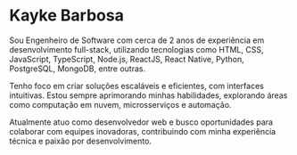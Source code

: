 # Kayke Barbosa

Sou Engenheiro de Software com cerca de 2 anos de experiência em desenvolvimento full-stack, utilizando tecnologias como HTML, CSS, JavaScript, TypeScript, Node.js, ReactJS, React Native, Python, PostgreSQL, MongoDB, entre outras.

Tenho foco em criar soluções escaláveis e eficientes, com interfaces intuitivas. Estou sempre aprimorando minhas habilidades, explorando áreas como computação em nuvem, microsserviços e automação.

Atualmente atuo como desenvolvedor web e busco oportunidades para colaborar com equipes inovadoras, contribuindo com minha experiência técnica e paixão por desenvolvimento.
